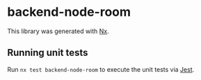 # backend-node-room

This library was generated with [Nx](https://nx.dev).

## Running unit tests

Run `nx test backend-node-room` to execute the unit tests via [Jest](https://jestjs.io).
